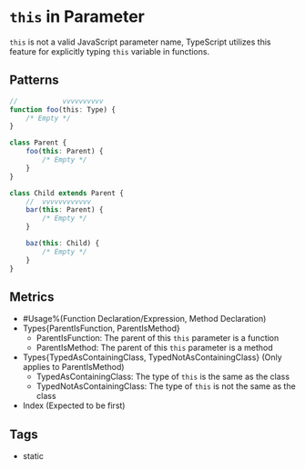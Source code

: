 # `this` in Parameter

`this` is not a valid JavaScript parameter name, TypeScript utilizes this feature for
explicitly typing `this` variable in functions.

## Patterns

```ts
//           vvvvvvvvvv
function foo(this: Type) {
    /* Empty */
}
```

```ts
class Parent {
    foo(this: Parent) {
        /* Empty */
    }
}

class Child extends Parent {
    //  vvvvvvvvvvvv
    bar(this: Parent) {
        /* Empty */
    }

    baz(this: Child) {
        /* Empty */
    }
}
```

## Metrics

* #Usage%(Function Declaration/Expression, Method Declaration)
* Types{ParentIsFunction, ParentIsMethod}
    * ParentIsFunction: The parent of this `this` parameter is a function
    * ParentIsMethod: The parent of this `this` parameter is a method
* Types{TypedAsContainingClass, TypedNotAsContainingClass} (Only applies to
  ParentIsMethod)
    * TypedAsContainingClass: The type of `this` is the same as the class
    * TypedNotAsContainingClass: The type of `this` is not the same as the class
* Index (Expected to be first)

## Tags

* static
